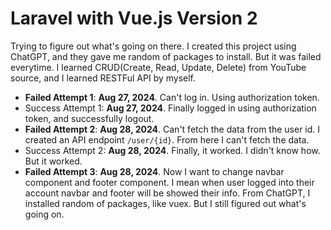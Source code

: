 # Laravel with Vue.js Version 2

Trying to figure out what's going on there. I created this project using ChatGPT, and they gave me random of packages to install. But it was failed everytime. I learned CRUD(Create, Read, Update, Delete) from YouTube source, and I learned RESTFul API by myself.

* **Failed Attempt 1**: **Aug 27, 2024**. Can't log in. Using authorization token.
* Success Attempt 1: **Aug 27, 2024**. Finally logged in using authorization token, and successfully logout.
* **Failed Attempt 2**: **Aug 28, 2024**. Can't fetch the data from the user id. I created an API endpoint `/user/{id}`. From here I can't fetch the data.
* Success Attempt 2: **Aug 28, 2024**. Finally, it worked. I didn't know how. But it worked.
* **Failed Attempt 3**: **Aug 28, 2024**. Now I want to change navbar component and footer component. I mean when user logged into their account navbar and footer will be showed their info. From ChatGPT, I installed random of packages, like vuex. But I still figured out what's going on.
